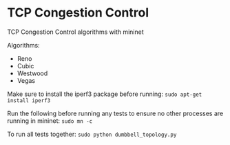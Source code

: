 # TCP Congestion Control
TCP Congestion Control algorithms with mininet

Algorithms:
  * Reno
  * Cubic
  * Westwood
  * Vegas

Make sure to install the iperf3 package before running: 
`sudo apt-get install iperf3`

Run the following before running any tests to ensure no other processes are running in mininet:
`sudo mn -c`

To run all tests together:
`sudo python dumbbell_topology.py`
